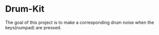# Drum-Kit
The goal of this project is to make a corresponding drum noise when the keys(numpad) are pressed.
